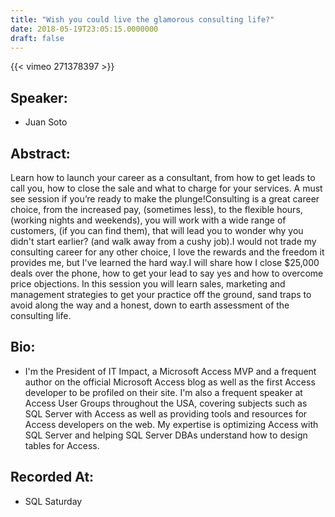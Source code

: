```yaml
---
title: "Wish you could live the glamorous consulting life?"
date: 2018-05-19T23:05:15.0000000
draft: false
---
```


{{< vimeo 271378397 >}}

## Speaker:

 - Juan Soto

## Abstract:

<p>Learn how to launch your career as a consultant, from how to get leads to call you, how to close the sale and what to charge for your services. A must see session if you’re ready to make the plunge!Consulting is a great career choice, from the increased pay, (sometimes less), to the flexible hours, (working nights and weekends), you will work with a wide range of customers, (if you can find them), that will lead you to wonder why you didn't start earlier? (and walk away from a cushy job).I would not trade my consulting career for any other choice, I love the rewards and the freedom it provides me, but I've learned the hard way.I will share how I close $25,000 deals over the phone, how to get your lead to say yes and how to overcome price objections. 
In this session you will learn sales, marketing and management strategies to get your practice off the ground, sand traps to avoid along the way and a honest, down to earth assessment of the consulting life.</p>

## Bio:

 - <p>I'm the President of IT Impact, a Microsoft Access MVP and a frequent author on the official Microsoft Access blog as well as the first Access developer to be profiled on their site. I'm also a frequent speaker at Access User Groups throughout the USA, covering subjects such as SQL Server with Access as well as providing tools and resources for Access developers on the web. My expertise is optimizing Access with SQL Server and helping SQL Server DBAs understand how to design tables for Access.</p>

## Recorded At:

 - SQL Saturday

